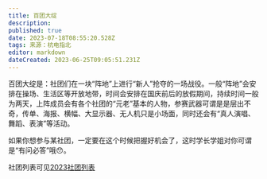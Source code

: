 ```yaml
---
title: 百团大绽
description: 
published: true
date: 2023-07-18T08:55:20.528Z
tags: 来源：杭电指北
editor: markdown
dateCreated: 2023-06-25T09:05:51.231Z
---
```


百团大绽是：社团们在一块“阵地”上进行“新人”抢夺的一场战役。一般“阵地”会安排在操场、生活区等开放地带，时间会安排在国庆前后的放假期间，持续时间一般为两天，上阵成员会有各个社团的“元老”基本的人物，参赛武器可谓是是层出不奇，传单、海报、横幅、大显示器、无人机只是小场面，同时还会有“真人演唱、舞蹈、表演”等活动。

如果你想参与某社团，一定要在这个时候把握好机会了，这时学长学姐对你可谓是“有问必答”哦😯。

社团列表可见[2023社团列表](/2-新生篇/社团列表)

